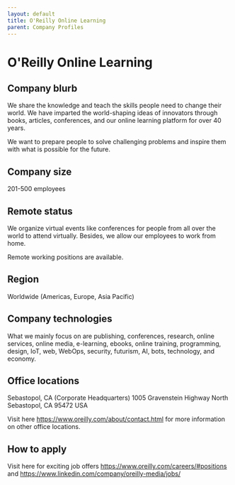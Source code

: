```yaml
---
layout: default
title: O'Reilly Online Learning
parent: Company Profiles
---
```


# O'Reilly Online Learning

## Company blurb
We share the knowledge and teach the skills people need to change their world. We have imparted the world-shaping ideas of innovators through books, articles, conferences, and our online learning platform for over 40 years.

We want to prepare people to solve challenging problems and inspire them with what is possible for the future.

## Company size
201-500 employees

## Remote status
We organize virtual events like conferences for people from all over the world to attend virtually. Besides, we allow our employees to work from home.

Remote working positions are available.

## Region
Worldwide (Americas, Europe, Asia Pacific)

## Company technologies
What we mainly focus on are publishing, conferences, research, online services, online media, e-learning, ebooks, online training, programming, design, IoT, web, WebOps, security, futurism, AI, bots, technology, and economy.

## Office locations
Sebastopol, CA  (Corporate Headquarters)
1005 Gravenstein Highway North
Sebastopol, CA 95472
USA

Visit here https://www.oreilly.com/about/contact.html for more information on other office locations.

## How to apply
Visit here for exciting job offers https://www.oreilly.com/careers/#positions and https://www.linkedin.com/company/oreilly-media/jobs/
